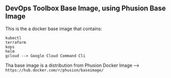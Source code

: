 ## DevOps Toolbox Base Image, using Phusion Base Image

This is the a docker base image that contains:
```
kubectl
terraform
kops
helm
gcloud --> Google Cloud Command Cli
```

Tha base image is a distribution from Phusion Docker Image --> `https://hub.docker.com/r/phusion/baseimage/`